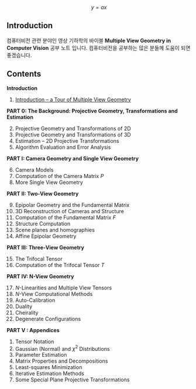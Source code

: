 $$ y = ax $$

## Introduction
컴퓨터비전 관련 분야인 영상 기하학의 바이블 **Multiple View Geometry in Computer Vision** 공부 노트 입니다. 컴퓨터비전을 공부하는 많은 분들께 도움이 되면 좋겠습니다.

## Contents
**Introduction**

1. [Introduction – a Tour of Multiple View Geometry](https://teamadkr.github.io/Miltiple-View-Geometry-in-Computer-Vision/Docs/Chapter_1/1_00%20Introduction%20%E2%80%93%20a%20Tour%20of%20Multiple%20View%20Geometry)

**PART 0: The Background: Projective Geometry, Transformations and Estimation**

2. Projective Geometry and Transformations of 2D
3. Projective Geometry and Transformations of 3D
4. Estimation – 2D Projective Transformations
5. Algorithm Evaluation and Error Analysis

**PART I: Camera Geometry and Single View Geometry**

6. Camera Models
7. Computation of the Camera Matrix $P$
8. More Single View Geometry

**PART II: Two-View Geometry**

9. Epipolar Geometry and the Fundamental Matrix
10. 3D Reconstruction of Cameras and Structure
11. Computation of the Fundamental Matrix $F$
12. Structure Computation
13. Scene planes and homographies
14. Affine Epipolar Geometry

**PART III: Three-View Geometry**

15. The Trifocal Tensor
16. Computation of the Trifocal Tensor $T$

**PART IV: N-View Geometry**

17. $N$-Linearities and Multiple View Tensors
18. $N$-View Computational Methods
19. Auto-Calibration
20. Duality
21. Cheirality
22. Degenerate Configurations

**PART V : Appendices**
1. Tensor Notation
2. Gaussian (Normal) and $χ^{2}$ Distributions
3. Parameter Estimation
4. Matrix Properties and Decompositions
5. Least-squares Minimization
6. Iterative Estimation Methods
7. Some Special Plane Projective Transformations
